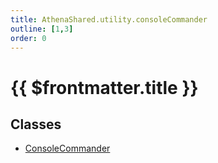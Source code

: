 ```yaml
---
title: AthenaShared.utility.consoleCommander
outline: [1,3]
order: 0
---
```


# {{ $frontmatter.title }}


## Classes

- [ConsoleCommander](../classes/shared_utility_consoleCommander_ConsoleCommander.md)
